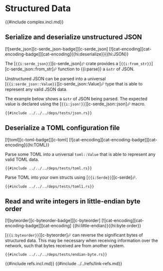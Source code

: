 # Structured Data

{{#include complex.incl.md}}

## Serialize and deserialize unstructured JSON

[![serde_json][c-serde_json-badge]][c-serde_json]  [![cat-encoding][cat-encoding-badge]][cat-encoding]{{hi:deserialize}}{{hi:JSON}}

The [`{{i:serde_json}}`][c-serde_json]⮳ crate provides a [`{{i:from_str}}`][c-serde_json::from_str]⮳ function to {{i:parse}} a `&str` of JSON.

Unstructured JSON can be parsed into a universal [`{{i:serde_json::Value}}`][c-serde_json::Value]⮳ type that is able to represent any valid JSON data.

The example below shows a `&str` of JSON being parsed. The expected value is declared using the [`{{i:json!}}`][c-serde_json::json]⮳ macro.

```rust,editable
{{#include ../../../deps/tests/json.rs}}
```

## Deserialize a TOML configuration file

[![toml][c-toml-badge]][c-toml]  [![cat-encoding][cat-encoding-badge]][cat-encoding]{{hi:TOML}}

Parse some TOML into a universal `toml::Value` that is able to represent any valid TOML data.

```rust,editable
{{#include ../../../deps/tests/toml.rs}}
```

Parse TOML into your own structs using [`{{i:Serde}}`][c-serde]⮳.

```rust,editable
{{#include ../../../deps/tests/toml1.rs}}
```

## Read and write integers in little-endian byte order

[![byteorder][c-byteorder-badge]][c-byteorder]  [![cat-encoding][cat-encoding-badge]][cat-encoding] {{hi:little-endian}}{{hi:byte order}}

[`{{i:byteorder}}`][c-byteorder]⮳ can reverse the significant bytes of structured data. This may be necessary when receiving information over the network, such that bytes received are from another system.

```rust,editable
{{#include ../../../deps/tests/endian-byte.rs}}
```

{{#include refs.incl.md}}
{{#include ../../refs/link-refs.md}}
